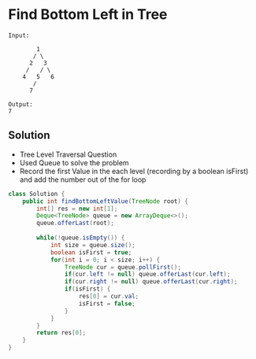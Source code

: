 # Find Bottom Left in Tree
```
Input:

        1
       / \
      2   3
     /   / \
    4   5   6
       /
      7

Output:
7
```
## Solution 
- Tree Level Traversal Question 
- Used Queue to solve the problem
- Record the first Value in the each level (recording by a boolean isFirst) and add the number out of the for loop

```java
class Solution {
    public int findBottomLeftValue(TreeNode root) {
        int[] res = new int[1];
        Deque<TreeNode> queue = new ArrayDeque<>();
        queue.offerLast(root);
        
        while(!queue.isEmpty()) {
            int size = queue.size();
            boolean isFirst = true;
            for(int i = 0; i < size; i++) {
                TreeNode cur = queue.pollFirst();
                if(cur.left != null) queue.offerLast(cur.left);
                if(cur.right != null) queue.offerLast(cur.right);
                if(isFirst) {
                    res[0] = cur.val;
                    isFirst = false;
                }
            }
        }
        return res[0];
    }
}
```
